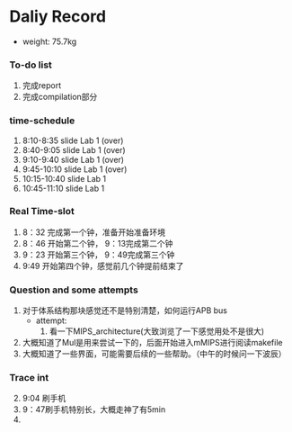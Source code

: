 # Daliy Record
* weight: 75.7kg

### To-do list
1. 完成report
2. 完成compilation部分

### time-schedule
1. 8:10-8:35 slide Lab 1 (over)
2. 8:40-9:05 slide Lab 1 (over)
3. 9:10-9:40 slide Lab 1 (over)
4. 9:45-10:10 slide Lab 1 (over)
5. 10:15-10:40 slide Lab 1
6. 10:45-11:10 slide Lab 1

### Real Time-slot
1. 8：32 完成第一个钟，准备开始准备环境
2. 8：46 开始第二个钟， 9：13完成第二个钟
3. 9：23 开始第三个钟， 9：49完成第三个钟
4. 9:49 开始第四个钟，感觉前几个钟提前结束了

### Question and some attempts
1. 对于体系结构那块感觉还不是特别清楚，如何运行APB bus
   * attempt:
        1. 看一下MIPS_architecture(大致浏览了一下感觉用处不是很大)
2. 大概知道了Mul是用来尝试一下的，后面开始进入mMIPS进行阅读makefile
3. 大概知道了一些界面，可能需要后续的一些帮助。（中午的时候问一下波辰）


### Trace int

2. 9:04 刷手机
3. 9：47刷手机特别长，大概走神了有5min
4. 